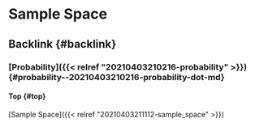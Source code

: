 # Sample Space


## Backlink {#backlink}


### [Probability]({{< relref "20210403210216-probability" >}}) {#probability--20210403210216-probability-dot-md}


#### Top {#top}

[Sample Space]({{< relref "20210403211112-sample_space" >}})
